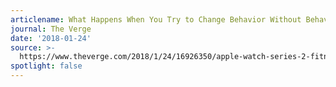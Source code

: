 ```yaml
---
articlename: What Happens When You Try to Change Behavior Without Behavioral Science?
journal: The Verge
date: '2018-01-24'
source: >-
  https://www.theverge.com/2018/1/24/16926350/apple-watch-series-2-fitness-tracker-healthy-notification-behavior
spotlight: false
---
```


